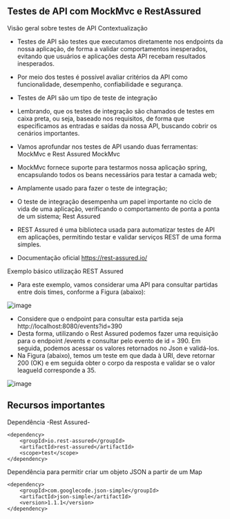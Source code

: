 ## Testes de API com MockMvc e RestAssured

Visão geral sobre testes de API
Contextualização
- Testes de API são testes que executamos diretamente nos endpoints da nossa aplicação, de forma a validar comportamentos inesperados, evitando que usuários e aplicações desta API recebam resultados inesperados.
- Por meio dos testes é possível avaliar critérios da API como funcionalidade, desempenho, confiabilidade e segurança.
- Testes de API são um tipo de teste de integração
- Lembrando, que os testes de integração são chamados de testes em caixa preta, ou seja, baseado nos requisitos, de forma que especificamos as entradas e saídas da nossa API, buscando cobrir os cenários importantes.
- Vamos aprofundar nos testes de API usando duas ferramentas: MockMvc e Rest Assured
MockMvc
- MockMvc fornece suporte para testarmos nossa aplicação spring, encapsulando todos os beans necessários para testar a camada web;
- Amplamente usado para fazer o teste de integração;
- O teste de integração desempenha um papel importante no ciclo de vida de uma aplicação, verificando o comportamento de ponta a ponta de um sistema;
Rest Assured
- REST Assured é uma biblioteca usada para automatizar testes de API em aplicações, permitindo testar e validar serviços REST de uma forma simples.

- Documentação oficial 
https://rest-assured.io/

Exemplo básico utilização REST Assured
- Para este exemplo, vamos considerar uma API para consultar partidas entre dois times, conforme a Figura (abaixo):

![image](https://github.com/JonasRF/DSCommerce-RestAssured/assets/77034798/4ddb47c8-6e22-4e97-be6a-4f72fad150b0)

- Considere que o endpoint para consultar esta partida seja http://localhost:8080/events?id=390 
- Desta forma, utilizando o Rest Assured podemos fazer uma requisição para o endpoint /events e consultar pelo evento de id = 390. Em seguida, podemos acessar os valores retornados no Json e validá-los.
- Na Figura (abaixo), temos um teste em que dada à URI, deve retornar 200 (OK) e em seguida obter o corpo da resposta e validar se o valor leagueId corresponde a 35.

![image](https://github.com/JonasRF/DSCommerce-RestAssured/assets/77034798/51e7bfa6-b56c-47dc-ac09-314b2e976457)

## Recursos importantes

Dependência -Rest Assured-

```
<dependency>
	<groupId>io.rest-assured</groupId>
	<artifactId>rest-assured</artifactId>
	<scope>test</scope>
</dependency>
```

Dependência para permitir criar um objeto JSON a partir de um Map

```
<dependency>
	<groupId>com.googlecode.json-simple</groupId>
	<artifactId>json-simple</artifactId>
	<version>1.1.1</version>
</dependency>
```


